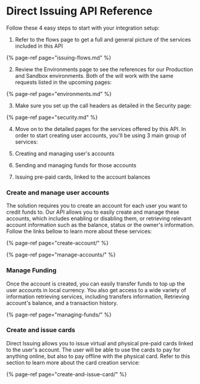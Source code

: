 # Direct Issuing API Reference

Follow these 4 easy steps to start with your integration setup:

1. Refer to the flows page to get a full and general picture of the services included in this API

{% page-ref page="issuing-flows.md" %}

2. Review the Environments page to see the references for our Production and Sandbox environments. Both of the will work with the same requests listed in the upcoming pages:

{% page-ref page="environments.md" %}

3. Make sure you set up the call headers as detailed in the Security page:

{% page-ref page="security.md" %}

4. Move on to the detailed pages for the services offered by this API. In order to start creating user accounts, you'll be using 3 main group of services: 

1. Creating and managing user's accounts
2. Sending and managing funds for those accounts 
3. Issuing pre-paid cards, linked to the account balances

### Create and manage user accounts

The solution requires you to create an account for each user you want to credit funds to. Our API allows you to easily create and manage these accounts, which includes enabling or disabling them, or retrieving relevant account information such as the balance, status or the owner's information. Follow the links bellow to learn more about these services: ​

{% page-ref page="create-account/" %}

{% page-ref page="manage-accounts/" %}

### Manage Funding

Once the account is created, you can easily transfer funds to top up the user accounts in local currency. You also get access to a wide variety of information retrieving services, including transfers information, Retrieving account's balance, and a transaction history.

{% page-ref page="managing-funds/" %}

### Create and issue cards

Direct Issuing allows you to issue virtual and physical pre-paid cards linked to the user's account. The user will be able to use the cards to pay for anything online, but also to pay offline with the physical card. Refer to this section to learn more about the card creation service:

{% page-ref page="create-and-issue-card/" %}



